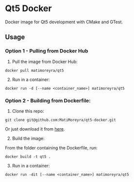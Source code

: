 # Qt5 Docker
Docker image for Qt5 development with CMake and GTest.

## Usage
### Option 1 - Pulling from Docker Hub

1. Pull the image from Docker Hub:
```
docker pull matimoreyra/qt5
```
2. Run in a container:
```
docker run -d [--name <container_name>] matimoreyra/qt5
```

### Option 2 - Building from Dockerfile:
1. Clone this repo:
```
git clone git@github.com:MatiMoreyra/qt5-docker.git
```
Or just download it from [here](https://github.com/MatiMoreyra/qt5-docker/archive/master.zip).

2. Build the image:

From the folder containing the Dockerfile, run:
```
docker build -t qt5 .
```

3. Run in a container:
```
docker run -dit [--name <container_name>] matimoreyra/qt5
```
